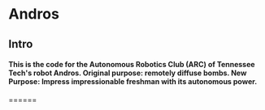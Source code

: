 # Andros
## Intro
#### This is the code for the Autonomous Robotics Club (ARC) of Tennessee Tech's robot Andros. Original purpose: remotely diffuse bombs. New Purpose: Impress impressionable freshman with its autonomous power.
======


